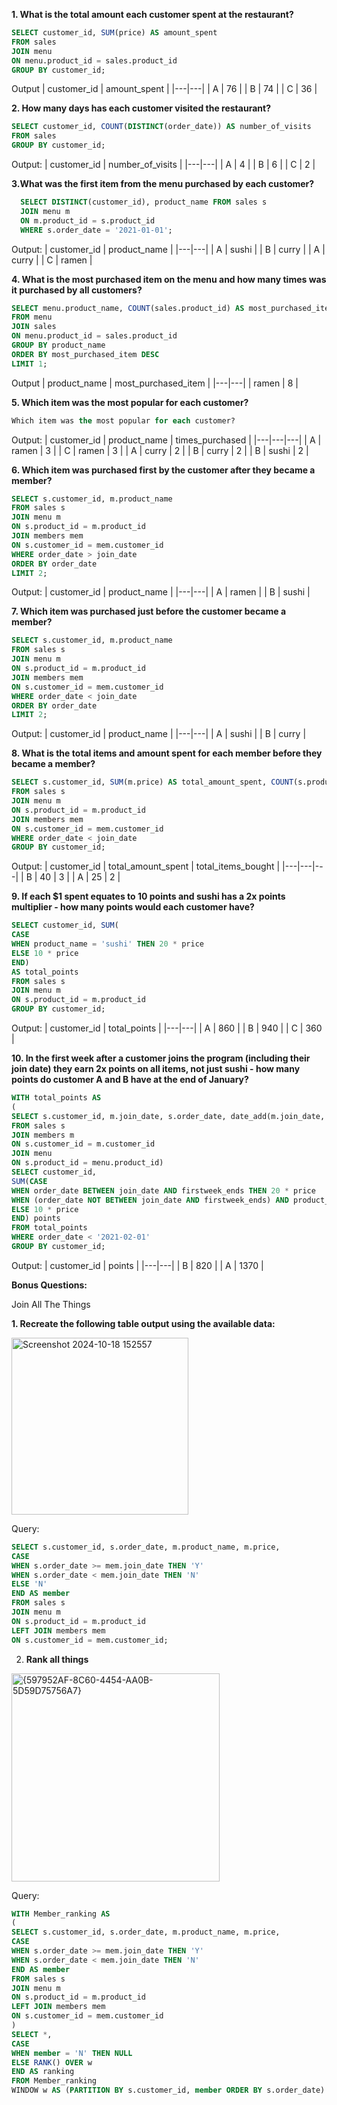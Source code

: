 **1. What is the total amount each customer spent at the restaurant?**
   ```sql
   SELECT customer_id, SUM(price) AS amount_spent 
   FROM sales 
   JOIN menu 
   ON menu.product_id = sales.product_id
   GROUP BY customer_id;
```
Output
| customer_id | amount_spent |
|---|---|
| A | 76 |
| B | 74 |
| C | 36 |


**2. How many days has each customer visited the restaurant?**
```sql
SELECT customer_id, COUNT(DISTINCT(order_date)) AS number_of_visits
FROM sales
GROUP BY customer_id;
```
Output:
| customer_id | number_of_visits |
|---|---|
| A | 4 |
| B | 6 |
| C | 2 |

**3.What was the first item from the menu purchased by each customer?**

 ```sql
   SELECT DISTINCT(customer_id), product_name FROM sales s
   JOIN menu m 
   ON m.product_id = s.product_id
   WHERE s.order_date = '2021-01-01';
 ```
Output:
| customer_id | product_name |
|---|---|
| A | sushi |
| B | curry |
| A | curry |
| C | ramen |


**4. What is the most purchased item on the menu and how many times was it purchased by all customers?**
```sql
SELECT menu.product_name, COUNT(sales.product_id) AS most_purchased_item
FROM menu
JOIN sales
ON menu.product_id = sales.product_id
GROUP BY product_name
ORDER BY most_purchased_item DESC
LIMIT 1;
```
Output
| product_name | most_purchased_item |
|---|---|
| ramen | 8 |


**5. Which item was the most popular for each customer?**
```sql
Which item was the most popular for each customer?
```
Output:
| customer_id | product_name | times_purchased |
|---|---|---|
| A | ramen | 3 |
| C | ramen | 3 |
| A | curry | 2 |
| B | curry | 2 |
| B | sushi | 2 |


**6. Which item was purchased first by the customer after they became a member?**
```sql
SELECT s.customer_id, m.product_name
FROM sales s
JOIN menu m
ON s.product_id = m.product_id
JOIN members mem
ON s.customer_id = mem.customer_id
WHERE order_date > join_date
ORDER BY order_date 
LIMIT 2;
```
Output:
| customer_id | product_name |
|---|---|
| A | ramen |
| B | sushi |


**7. Which item was purchased just before the customer became a member?**
```sql
SELECT s.customer_id, m.product_name
FROM sales s
JOIN menu m
ON s.product_id = m.product_id
JOIN members mem
ON s.customer_id = mem.customer_id
WHERE order_date < join_date
ORDER BY order_date 
LIMIT 2;
```
Output:
| customer_id | product_name |
|---|---|
| A | sushi |
| B | curry |


**8. What is the total items and amount spent for each member before they became a member?**
```sql
SELECT s.customer_id, SUM(m.price) AS total_amount_spent, COUNT(s.product_id) AS total_items_bought
FROM sales s
JOIN menu m
ON s.product_id = m.product_id
JOIN members mem
ON s.customer_id = mem.customer_id
WHERE order_date < join_date
GROUP BY customer_id;
```
Output:
| customer_id | total_amount_spent | total_items_bought |
|---|---|---|
| B | 40 | 3 |
| A | 25 | 2 |


**9. If each $1 spent equates to 10 points and sushi has a 2x points multiplier - how many points would each customer have?**
```sql
SELECT customer_id, SUM(
CASE
WHEN product_name = 'sushi' THEN 20 * price
ELSE 10 * price
END)
AS total_points
FROM sales s
JOIN menu m
ON s.product_id = m.product_id
GROUP BY customer_id;
```
Output:
| customer_id | total_points |
|---|---|
| A | 860 |
| B | 940 |
| C | 360 |


**10. In the first week after a customer joins the program (including their join date) they earn 2x points on all items, not just sushi - how many points do customer A and B have at the end of January?**
```sql
WITH total_points AS 
(
SELECT s.customer_id, m.join_date, s.order_date, date_add(m.join_date, interval(6) DAY) firstweek_ends, menu.product_name, menu.price
FROM sales s
JOIN members m
ON s.customer_id = m.customer_id
JOIN menu
ON s.product_id = menu.product_id)
SELECT customer_id,
SUM(CASE
WHEN order_date BETWEEN join_date AND firstweek_ends THEN 20 * price 
WHEN (order_date NOT BETWEEN join_date AND firstweek_ends) AND product_name = 'sushi' THEN 20 * price
ELSE 10 * price
END) points
FROM total_points
WHERE order_date < '2021-02-01'
GROUP BY customer_id;
```
Output:
| customer_id | points |
|---|---|
| B | 820 |
| A | 1370 |


**Bonus Questions:**

Join All The Things

**1. Recreate the following table output using the available data:**

   <img width="283" alt="Screenshot 2024-10-18 152557" src="https://github.com/user-attachments/assets/8e8b18e3-a2ca-47e9-ba7e-de3017b6bff2">

Query:
```sql
SELECT s.customer_id, s.order_date, m.product_name, m.price,
CASE 
WHEN s.order_date >= mem.join_date THEN 'Y' 
WHEN s.order_date < mem.join_date THEN 'N' 
ELSE 'N'
END AS member
FROM sales s
JOIN menu m
ON s.product_id = m.product_id
LEFT JOIN members mem
ON s.customer_id = mem.customer_id;
```


2. **Rank all things**
   
 <img width="333" alt="{597952AF-8C60-4454-AA0B-5D59D75756A7}" src="https://github.com/user-attachments/assets/c08e986f-782b-4312-a366-021ae9974225">

Query:
```sql
WITH Member_ranking AS
(
SELECT s.customer_id, s.order_date, m.product_name, m.price, 
CASE
WHEN s.order_date >= mem.join_date THEN 'Y' 
WHEN s.order_date < mem.join_date THEN 'N'
END AS member
FROM sales s
JOIN menu m
ON s.product_id = m.product_id
LEFT JOIN members mem
ON s.customer_id = mem.customer_id
)
SELECT *, 
CASE
WHEN member = 'N' THEN NULL 
ELSE RANK() OVER w
END AS ranking
FROM Member_ranking
WINDOW w AS (PARTITION BY s.customer_id, member ORDER BY s.order_date)
```
   
